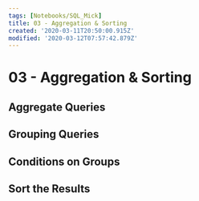 ```yaml
---
tags: [Notebooks/SQL_Mick]
title: 03 - Aggregation & Sorting
created: '2020-03-11T20:50:00.915Z'
modified: '2020-03-12T07:57:42.879Z'
---
```


# 03 - Aggregation & Sorting

## Aggregate Queries



## Grouping Queries



## Conditions on Groups



## Sort the Results




